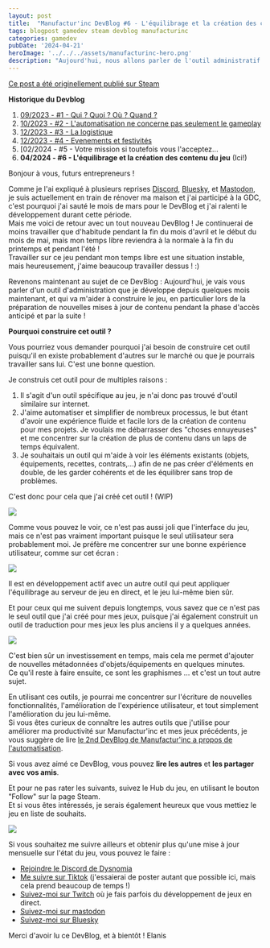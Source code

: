 ```yaml
---
layout: post
title:  "Manufactur'inc DevBlog #6 - L'équilibrage et la création des contenu du jeu"
tags: blogpost gamedev steam devblog manufacturinc
categories: gamedev
pubDate: '2024-04-21'
heroImage: '../../../assets/manufacturinc-hero.png'
description: "Aujourd'hui, nous allons parler de l'outil administratif que je suis en train de développer en coulisses."
---
```


[Ce post a été originellement publié sur Steam](https://store.steampowered.com/news/app/2146380/view/4194615462179930723)

**Historique du Devblog**
1. [09/2023 - #1 - Qui ? Quoi ? Où ? Quand ?](https://store.steampowered.com/news/app/2146380/view/7184986051960660929)
2. [10/2023 - #2 - L'automatisation ne concerne pas seulement le gameplay](https://store.steampowered.com/news/app/2146380/view/3737483611565199154)
3. [12/2023 - #3 - La logistique](https://store.steampowered.com/news/app/2146380/view/3883856311467351828)
4. [12/2023 - #4 - Evenements et festivités](https://store.steampowered.com/news/app/2146380/view/3883856311496283654)
5. [02/2024 - #5 - Votre mission si toutefois vous l'acceptez...[](https://store.steampowered.com/news/app/2146380/view/4160833394874745089)
6. **04/2024 - #6 - L'équilibrage et la création des contenu du jeu**  (Ici!)

Bonjour à vous, futurs entrepreneurs !

Comme je l'ai expliqué à plusieurs reprises [Discord](https://discord.com/invite/c8aARey), [Bluesky](https://bsky.app/profile/elanis.eu), et [Mastodon](https://mastodon.gamedev.place/@Elanis), je suis actuellement en train de rénover ma maison et j'ai participé à la GDC, c'est pourquoi j'ai sauté le mois de mars pour le DevBlog et j'ai ralenti le développement durant cette période.  
Mais me voici de retour avec un tout nouveau DevBlog ! Je continuerai de moins travailler que d'habitude pendant la fin du mois d'avril et le début du mois de mai, mais mon temps libre reviendra à la normale à la fin du printemps et pendant l'été !  
Travailler sur ce jeu pendant mon temps libre est une situation instable, mais heureusement, j'aime beaucoup travailler dessus ! :)  
  
Revenons maintenant au sujet de ce DevBlog : Aujourd'hui, je vais vous parler d'un outil d'administration que je développe depuis quelques mois maintenant, et qui va m'aider à construire le jeu, en particulier lors de la préparation de nouvelles mises à jour de contenu pendant la phase d'accès anticipé et par la suite !

**Pourquoi construire cet outil ?**

Vous pourriez vous demander pourquoi j'ai besoin de construire cet outil puisqu'il en existe probablement d'autres sur le marché ou que je pourrais travailler sans lui.
C'est une bonne question.

Je construis cet outil pour de multiples raisons :
1. Il s'agit d'un outil spécifique au jeu, je n'ai donc pas trouvé d'outil similaire sur internet.
2. J'aime automatiser et simplifier de nombreux processus, le but étant d'avoir une expérience fluide et facile lors de la création de contenu pour mes projets. Je voulais me débarrasser des "choses ennuyeuses" et me concentrer sur la création de plus de contenu dans un laps de temps équivalent.
3. Je souhaitais un outil qui m'aide à voir les éléments existants (objets, équipements, recettes, contrats,...) afin de ne pas créer d'éléments en double, de les garder cohérents et de les équilibrer sans trop de problèmes.

C'est donc pour cela que j'ai créé cet outil ! (WIP)

![](/assets/img/2024-04-21-manufacturinc-devblog-6-admin-equipments.png)

Comme vous pouvez le voir, ce n'est pas aussi joli que l'interface du jeu, mais ce n'est pas vraiment important puisque le seul utilisateur sera probablement moi. Je préfère me concentrer sur une bonne expérience utilisateur, comme sur cet écran :

![](/assets/img/2024-04-21-manufacturinc-devblog-6-admin-recipes.png)

Il est en développement actif avec un autre outil qui peut appliquer l'équilibrage au serveur de jeu en direct, et le jeu lui-même bien sûr.

Et pour ceux qui me suivent depuis longtemps, vous savez que ce n'est pas le seul outil que j'ai créé pour mes jeux, puisque j'ai également construit un outil de traduction pour mes jeux les plus anciens il y a quelques années.

![](/assets/img/2024-04-21-manufacturinc-devblog-6-admin-translatool.png)

C'est bien sûr un investissement en temps, mais cela me permet d'ajouter de nouvelles métadonnées d'objets/équipements en quelques minutes.  
Ce qu'il reste à faire ensuite, ce sont les graphismes ... et c'est un tout autre sujet.  

En utilisant ces outils, je pourrai me concentrer sur l'écriture de nouvelles fonctionnalités, l'amélioration de l'expérience utilisateur, et tout simplement l'amélioration du jeu lui-même.  
Si vous êtes curieux de connaître les autres outils que j'utilise pour améliorer ma productivité sur Manufactur'inc et mes jeux précédents, je vous suggère de lire [le 2nd DevBlog de Manufactur'inc a propos de l'automatisation](https://store.steampowered.com/news/app/2146380/view/3737483611565199154).  
  
Si vous avez aimé ce DevBlog, vous pouvez **lire les autres** et **les partager avec vos amis**.  
  
Et pour ne pas rater les suivants, suivez le Hub du jeu, en utilisant le bouton "Follow" sur la page Steam.  
Et si vous êtes intéressés, je serais également heureux que vous mettiez le jeu en liste de souhaits.  

![](/assets/img/steam-wishlist-button.gif)

Si vous souhaitez me suivre ailleurs et obtenir plus qu'une mise à jour mensuelle sur l'état du jeu, vous pouvez le faire :
- [Rejoindre le Discord de Dysnomia](https://discord.com/invite/c8aARey)
- [Me suivre sur Tiktok](https://www.tiktok.com/@elanis42) (j'essaierai de poster autant que possible ici, mais cela prend beaucoup de temps !)
- [Suivez-moi sur Twitch](https://www.twitch.tv/elanis42) où je fais parfois du développement de jeux en direct.
- [Suivez-moi sur mastodon](https://mastodon.gamedev.place/@Elanis)
- [Suivez-moi sur Bluesky](https://bsky.app/profile/elanis.eu)

Merci d'avoir lu ce DevBlog, et à bientôt !
Elanis